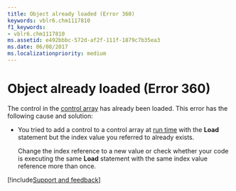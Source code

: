 ```yaml
---
title: Object already loaded (Error 360)
keywords: vblr6.chm1117810
f1_keywords:
- vblr6.chm1117810
ms.assetid: e492bbbc-572d-af2f-111f-1879c7b35ea3
ms.date: 06/08/2017
ms.localizationpriority: medium
---
```



# Object already loaded (Error 360)

The control in the [control array](../../Glossary/vbe-glossary.md#control-array) has already been loaded. This error has the following cause and solution:



- You tried to add a control to a control array at [run time](../../Glossary/vbe-glossary.md#run-time) with the **Load** statement but the index value you referred to already exists.
    
    Change the index reference to a new value or check whether your code is executing the same **Load** statement with the same index value reference more than once.

[!include[Support and feedback](~/includes/feedback-boilerplate.md)]